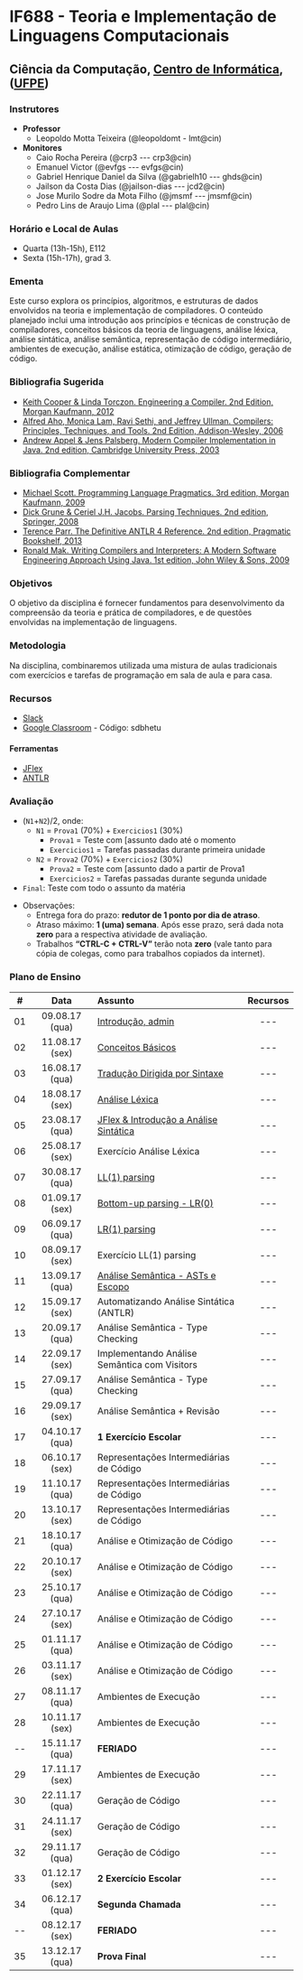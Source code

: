 # IF688 - Teoria e Implementação de Linguagens Computacionais

## Ciência da Computação, [Centro de Informática](http://www.cin.ufpe.br), ([UFPE](http://www.ufpe.br))

### Instrutores

* **Professor** 
  * Leopoldo Motta Teixeira (@leopoldomt - lmt@cin)
* **Monitores** 
  * Caio Rocha Pereira (@crp3 --- crp3@cin)
  * Emanuel Victor (@evfgs --- evfgs@cin)
  * Gabriel Henrique Daniel da Silva (@gabrielh10 --- ghds@cin)
  * Jailson da Costa Dias (@jailson-dias --- jcd2@cin)
  * Jose Murilo Sodre da Mota Filho (@jmsmf --- jmsmf@cin)
  * Pedro Lins de Araujo Lima (@plal --- plal@cin)
  
### Horário e Local de Aulas

* Quarta (13h-15h), E112 
* Sexta (15h-17h), grad 3.

### Ementa

Este curso explora os princípios, algoritmos, e estruturas de dados envolvidos na teoria e implementação de compiladores. 
O conteúdo planejado inclui uma introdução aos princípios e técnicas de construção de compiladores, conceitos básicos da teoria de linguagens, análise léxica, análise sintática, análise semântica, representação de código intermediário, ambientes de execução, análise estática, otimização de código, geração de código.

### Bibliografia Sugerida

- [Keith Cooper & Linda Torczon. Engineering a Compiler. 2nd Edition, Morgan Kaufmann, 2012](https://www.elsevier.com/books/engineering-a-compiler/cooper/978-0-12-088478-0)
- [Alfred Aho, Monica Lam, Ravi Sethi, and Jeffrey Ullman. Compilers: Principles, Techniques, and Tools. 2nd Edition, Addison-Wesley, 2006](http://dragonbook.stanford.edu)
- [Andrew Appel & Jens Palsberg. Modern Compiler Implementation in Java. 2nd edition, Cambridge University Press, 2003](https://www.cs.princeton.edu/~appel/modern/java/)

### Bibliografia Complementar
- [Michael Scott. Programming Language Pragmatics. 3rd edition, Morgan Kaufmann, 2009](https://www.cs.rochester.edu/u/scott/pragmatics/3e/)
- [Dick Grune & Ceriel J.H. Jacobs. Parsing Techniques. 2nd edition, Springer, 2008](https://dickgrune.com/Books/PTAPG_2nd_Edition/)
- [Terence Parr. The Definitive ANTLR 4 Reference. 2nd edition, Pragmatic Bookshelf, 2013](https://pragprog.com/book/tpantlr2/the-definitive-antlr-4-reference)
- [Ronald Mak. Writing Compilers and Interpreters: A Modern Software Engineering Approach Using Java. 1st edition, John Wiley & Sons, 2009](http://www.wiley.com/WileyCDA/WileyTitle/productCd-0470177071.html)

### Objetivos

O objetivo da disciplina é fornecer fundamentos para desenvolvimento da compreensão da teoria e prática de compiladores, e de questões envolvidas na implementação de linguagens.

### Metodologia

Na disciplina, combinaremos utilizada uma mistura de aulas tradicionais com exercícios e tarefas de programação em sala de aula e para casa. 

### Recursos

- [Slack](http://if688.slack.com)
- [Google Classroom](http://classroom.google.com) - Código: sdbhetu

#### Ferramentas

* [JFlex](http://jflex.de)
* [ANTLR](http://www.antlr.org)

### Avaliação

* (`N1`+`N2`)/2, onde:
  * `N1` = `Prova1` (70%) + `Exercicios1` (30%)
    * `Prova1` = Teste com [assunto dado até o momento
    * `Exercicios1` = Tarefas passadas durante primeira unidade
  * `N2` = `Prova2` (70%) + `Exercicios2` (30%)
    * `Prova2` = Teste com [assunto dado a partir de Prova1 
    * `Exercicios2` = Tarefas passadas durante segunda unidade
* `Final`: Teste com todo o assunto da matéria

- Observações:
  - Entrega fora do prazo: **redutor de 1 ponto por dia de atraso**. 
  - Atraso máximo: **1 (uma) semana**. Após esse prazo, será dada nota **zero** para a respectiva atividade de avaliação.
  - Trabalhos **“CTRL-C + CTRL-V”** terão nota **zero** (vale tanto para cópia de colegas, como para trabalhos copiados da internet).

### Plano de Ensino

| # | Data | Assunto | Recursos |
|:---:|:----:|:----------------------|:--------:|
| 01 | 09.08.17 (qua) | [Introdução, admin](https://drive.google.com/open?id=0BwgdwrP1_WSjRkpST0FrZ3dwTFU)  | --- |
| 02 | 11.08.17 (sex) | [Conceitos Básicos](https://drive.google.com/open?id=0BwgdwrP1_WSjdGNyQnQxNE4wNm8)  | --- |
| 03 | 16.08.17 (qua) | [Tradução Dirigida por Sintaxe](https://drive.google.com/open?id=0BwgdwrP1_WSjUHJjV0taMVlDYmM)  | --- |
| 04 | 18.08.17 (sex) | [Análise Léxica](https://drive.google.com/open?id=0BwgdwrP1_WSjbXFBUkcxTnR0TXM)  | --- |
| 05 | 23.08.17 (qua) | [JFlex & Introdução a Análise Sintática](https://drive.google.com/open?id=0BwgdwrP1_WSjRjlJcmswcWd4Y0U)  | --- |
| 06 | 25.08.17 (sex) | Exercício Análise Léxica  | --- |
| 07 | 30.08.17 (qua) | [LL(1) parsing](https://drive.google.com/open?id=0BwgdwrP1_WSjVTZVS1lnckdFcUU)  | --- |
| 08 | 01.09.17 (sex) | [Bottom-up parsing - LR(0)](https://drive.google.com/open?id=0BwgdwrP1_WSjQ0NYM0dDSzRpTjA)  | --- |
| 09 | 06.09.17 (qua) | [LR(1) parsing](https://drive.google.com/open?id=0BwgdwrP1_WSjcENuMEJUZ2FSNTg)  | --- |
| 10 | 08.09.17 (sex) | Exercício LL(1) parsing  | --- |
| 11 | 13.09.17 (qua) | [Análise Semântica - ASTs e Escopo](https://drive.google.com/open?id=0BwgdwrP1_WSjUlFuVDAxNDZIcEE)  | --- |
| 12 | 15.09.17 (sex) | Automatizando Análise Sintática (ANTLR)  | --- |
| 13 | 20.09.17 (qua) | Análise Semântica - Type Checking  | --- |
| 14 | 22.09.17 (sex) | Implementando Análise Semântica com Visitors  | --- |
| 15 | 27.09.17 (qua) | Análise Semântica - Type Checking  | --- |
| 16 | 29.09.17 (sex) | Análise Semântica + Revisão  | --- |
| 17 | 04.10.17 (qua) | **1 Exercício Escolar**  | --- |
| 18 | 06.10.17 (sex) | Representações Intermediárias de Código  | --- |
| 19 | 11.10.17 (qua) | Representações Intermediárias de Código  | --- |
| 20 | 13.10.17 (sex) | Representações Intermediárias de Código  | --- |
| 21 | 18.10.17 (qua) | Análise e Otimização de Código  | --- |
| 22 | 20.10.17 (sex) | Análise e Otimização de Código  | --- |
| 23 | 25.10.17 (qua) | Análise e Otimização de Código  | --- |
| 24 | 27.10.17 (sex) | Análise e Otimização de Código  | --- |
| 25 | 01.11.17 (qua) | Análise e Otimização de Código  | --- |
| 26 | 03.11.17 (sex) | Análise e Otimização de Código  | --- |
| 27 | 08.11.17 (qua) | Ambientes de Execução  | --- |
| 28 | 10.11.17 (sex) | Ambientes de Execução  | --- |
| -- | 15.11.17 (qua) | **FERIADO**  | --- | --- |
| 29 | 17.11.17 (sex) | Ambientes de Execução  | --- |
| 30 | 22.11.17 (qua) | Geração de Código  | --- |
| 31 | 24.11.17 (sex) | Geração de Código  | --- |
| 32 | 29.11.17 (qua) | Geração de Código  | --- |
| 33 | 01.12.17 (sex) | **2 Exercício Escolar**  | --- |
| 34 | 06.12.17 (qua) | **Segunda Chamada**  | --- |
| -- | 08.12.17 (sex) | **FERIADO**  | --- |
| 35 | 13.12.17 (qua) | **Prova Final**  | --- |
